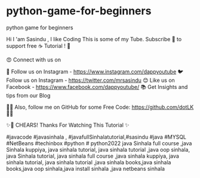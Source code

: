 # python-game-for-beginners
python game for beginners

Hi I 'am Sasindu , I like Coding This is some of my Tube.
Subscribe 🔔  to support free ☕ Tutorial ! 👊 

😍 Connect with us on 

   📸  Follow us on Instagram -  https://www.instagram.com/dappyoutube
   🐦  Follow us on Instagram - https://twitter.com/mrsasindu
   😊  Like us on Facebook -  https://www.facebook.com/dappyoutube/
   📚   Get Insights and tips from our Blog 
   

✌🏽 Also, follow me on GitHub for some Free Code:  https://github.com/dotLK ✌🏽

✨🥤 CHEARS!  Thanks For Watching This Tutorial  ✨

#javacode #javasinhala , #javafullSinhalatutorial,#sasindu #java #MYSQL #NetBeans #techinbox #python # python2022
 java Sinhala full course ,java Sinhala kuppiya, java sinhala tutorial, java sinhala tutorial ,java oop sinhala, 
  java Sinhala tutorial, java sinhala full course ,java sinhala kuppiya, java sinhala tutorial, java sinhala tutorial ,java sinhala books,java sinhala books,java oop sinhala,java install sinhala ,java netbeans sinhala
